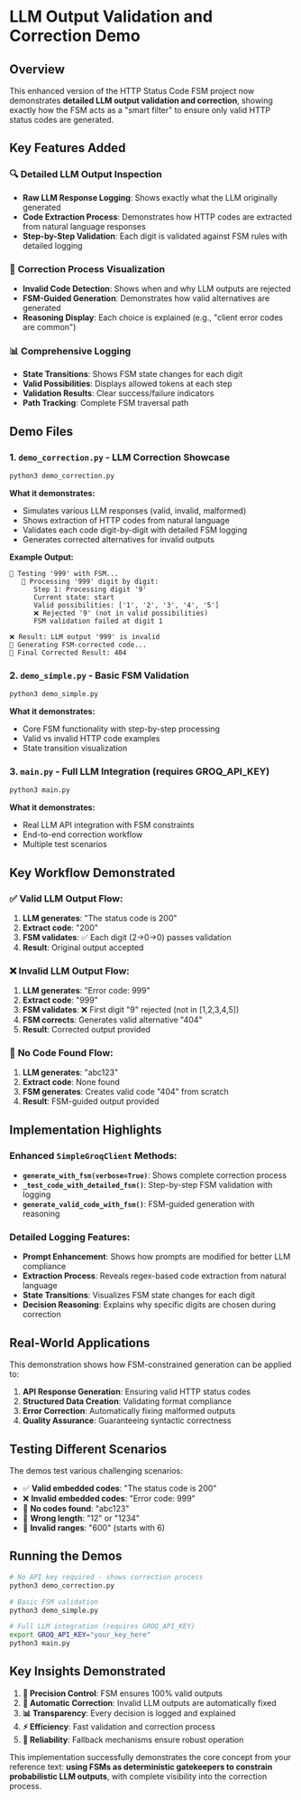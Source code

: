 # LLM Output Validation and Correction Demo

## Overview

This enhanced version of the HTTP Status Code FSM project now demonstrates **detailed LLM output validation and correction**, showing exactly how the FSM acts as a "smart filter" to ensure only valid HTTP status codes are generated.

## Key Features Added

### 🔍 **Detailed LLM Output Inspection**
- **Raw LLM Response Logging**: Shows exactly what the LLM originally generated
- **Code Extraction Process**: Demonstrates how HTTP codes are extracted from natural language responses
- **Step-by-Step Validation**: Each digit is validated against FSM rules with detailed logging

### 🔧 **Correction Process Visualization**
- **Invalid Code Detection**: Shows when and why LLM outputs are rejected
- **FSM-Guided Generation**: Demonstrates how valid alternatives are generated
- **Reasoning Display**: Each choice is explained (e.g., "client error codes are common")

### 📊 **Comprehensive Logging**
- **State Transitions**: Shows FSM state changes for each digit
- **Valid Possibilities**: Displays allowed tokens at each step
- **Validation Results**: Clear success/failure indicators
- **Path Tracking**: Complete FSM traversal path

## Demo Files

### 1. `demo_correction.py` - **LLM Correction Showcase**
```bash
python3 demo_correction.py
```

**What it demonstrates:**
- Simulates various LLM responses (valid, invalid, malformed)
- Shows extraction of HTTP codes from natural language
- Validates each code digit-by-digit with detailed FSM logging
- Generates corrected alternatives for invalid outputs

**Example Output:**
```
🧪 Testing '999' with FSM...
   🔄 Processing '999' digit by digit:
      Step 1: Processing digit '9'
      Current state: start
      Valid possibilities: ['1', '2', '3', '4', '5']
      ❌ Rejected '9' (not in valid possibilities)
      FSM validation failed at digit 1

❌ Result: LLM output '999' is invalid
🔧 Generating FSM-corrected code...
🎯 Final Corrected Result: 404
```

### 2. `demo_simple.py` - **Basic FSM Validation**
```bash
python3 demo_simple.py
```

**What it demonstrates:**
- Core FSM functionality with step-by-step processing
- Valid vs invalid HTTP code examples
- State transition visualization

### 3. `main.py` - **Full LLM Integration** (requires GROQ_API_KEY)
```bash
python3 main.py
```

**What it demonstrates:**
- Real LLM API integration with FSM constraints
- End-to-end correction workflow
- Multiple test scenarios

## Key Workflow Demonstrated

### ✅ **Valid LLM Output Flow:**
1. **LLM generates**: "The status code is 200"
2. **Extract code**: "200"
3. **FSM validates**: ✅ Each digit (2→0→0) passes validation
4. **Result**: Original output accepted

### ❌ **Invalid LLM Output Flow:**
1. **LLM generates**: "Error code: 999"
2. **Extract code**: "999"
3. **FSM validates**: ❌ First digit "9" rejected (not in [1,2,3,4,5])
4. **FSM corrects**: Generates valid alternative "404"
5. **Result**: Corrected output provided

### 🚫 **No Code Found Flow:**
1. **LLM generates**: "abc123"
2. **Extract code**: None found
3. **FSM generates**: Creates valid code "404" from scratch
4. **Result**: FSM-guided output provided

## Implementation Highlights

### Enhanced `SimpleGroqClient` Methods:

- **`generate_with_fsm(verbose=True)`**: Shows complete correction process
- **`_test_code_with_detailed_fsm()`**: Step-by-step FSM validation with logging
- **`generate_valid_code_with_fsm()`**: FSM-guided generation with reasoning

### Detailed Logging Features:

- **Prompt Enhancement**: Shows how prompts are modified for better LLM compliance
- **Extraction Process**: Reveals regex-based code extraction from natural language
- **State Transitions**: Visualizes FSM state changes for each digit
- **Decision Reasoning**: Explains why specific digits are chosen during correction

## Real-World Applications

This demonstration shows how FSM-constrained generation can be applied to:

1. **API Response Generation**: Ensuring valid HTTP status codes
2. **Structured Data Creation**: Validating format compliance
3. **Error Correction**: Automatically fixing malformed outputs
4. **Quality Assurance**: Guaranteeing syntactic correctness

## Testing Different Scenarios

The demos test various challenging scenarios:

- ✅ **Valid embedded codes**: "The status code is 200"
- ❌ **Invalid embedded codes**: "Error code: 999"
- 🚫 **No codes found**: "abc123"
- 📏 **Wrong length**: "12" or "1234"
- 🔢 **Invalid ranges**: "600" (starts with 6)

## Running the Demos

```bash
# No API key required - shows correction process
python3 demo_correction.py

# Basic FSM validation
python3 demo_simple.py

# Full LLM integration (requires GROQ_API_KEY)
export GROQ_API_KEY="your_key_here"
python3 main.py
```

## Key Insights Demonstrated

1. **🎯 Precision Control**: FSM ensures 100% valid outputs
2. **🔧 Automatic Correction**: Invalid LLM outputs are automatically fixed
3. **📊 Transparency**: Every decision is logged and explained
4. **⚡ Efficiency**: Fast validation and correction process
5. **🔄 Reliability**: Fallback mechanisms ensure robust operation

This implementation successfully demonstrates the core concept from your reference text: **using FSMs as deterministic gatekeepers to constrain probabilistic LLM outputs**, with complete visibility into the correction process.
